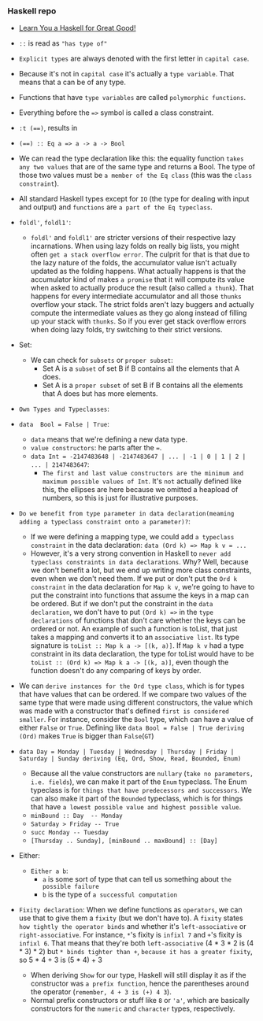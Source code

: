 ### Haskell repo

- [Learn You a Haskell for Great Good!](http://learnyouahaskell.com/)
- `::` is read as `"has type of"`
- `Explicit types` are always denoted with the first letter in `capital case`.
- Because it's not in `capital case` it's actually a `type variable`. That means that a can be of any type.
- Functions that have `type variables` are called `polymorphic functions`.
- Everything before the `=>` symbol is called a class constraint.
- `:t (==)`, results in
- `(==) :: Eq a => a -> a -> Bool`
- We can read the type declaration like this: the equality function `takes any two values` that are of the same type and returns a Bool. The type of those two values must be `a member of the Eq class` (this was the `class constraint`).
- All standard Haskell types except for `IO` (the type for dealing with input and output) and `functions` are `a part of the Eq typeclass`.
- `foldl'`, `foldl1'`:
  - `foldl'` and `foldl1'` are stricter versions of their respective lazy incarnations. When using lazy folds on really big lists, you might often `get a stack overflow error`. The culprit for that is that due to the lazy nature of the folds, the accumulator value isn't actually updated as the folding happens. What actually happens is that the accumulator kind of makes `a promise` that it will compute its value when asked to actually produce the result (also called `a thunk`). That happens for every intermediate accumulator and all those `thunks` overflow your stack. The strict folds aren't lazy buggers and actually compute the intermediate values as they go along instead of filling up your stack with `thunks`. So if you ever get stack overflow errors when doing lazy folds, try switching to their strict versions.
- Set:
  - We can check for `subsets` or `proper subset`:
    - Set A is a `subset` of set B if B contains all the elements that A does. 
    - Set A is a `proper subset` of set B if B contains all the elements that A does but has more elements.
- `Own Types and Typeclasses`:
 - `data  Bool = False | True`:
   - `data` means that we're defining a new data type.
   - `value constructors`: he parts after the `=`.
   - `data Int = -2147483648 | -2147483647 | ... | -1 | 0 | 1 | 2 | ... | 2147483647`:
     - `The first and last value constructors are the minimum and maximum possible values of Int`. It's `not` actually defined like this, the ellipses are here because we omitted a heapload of numbers, so this is just for illustrative purposes.
- `Do we benefit from type parameter in data declaration(meaming adding a typeclass constraint onto a parameter)?`:
  - If we were defining a mapping type, we could add `a typeclass constraint` in the data declaration:
  `data (Ord k) => Map k v = ...  `
  - However, it's a very strong convention in Haskell to `never add typeclass constraints in data declarations`. Why? Well, because we don't benefit a lot, but we end up writing more class constraints, even when we don't need them. If we put or don't put the `Ord k constraint` in the data declaration for `Map k v`, we're going to have to put the constraint into functions that assume the keys in a map can be ordered. But if we don't put the constraint in the `data declaration`, we don't have to put `(Ord k) =>` in the `type declarations` of functions that don't care whether the keys can be ordered or not. An example of such a function is toList, that just takes a mapping and converts it to an `associative list`. Its type signature is `toList :: Map k a -> [(k, a)]`. If `Map k v` had a type constraint in its data declaration, the type for toList would have to be `toList :: (Ord k) => Map k a -> [(k, a)]`, even though the function doesn't do any comparing of keys by order.

- We can `derive instances for the Ord type class`, which is for types that have values that can be ordered. If we compare two values of the same type that were made using different constructors, the value which was made with a constructor that's defined `first is considered smaller`. For instance, consider the `Bool` type, which can have a value of either `False` or `True`. Defining like `data Bool = False | True deriving (Ord)` makes `True` is bigger than `False`(`GT`)
- `data Day = Monday | Tuesday | Wednesday | Thursday | Friday | Saturday | Sunday deriving (Eq, Ord, Show, Read, Bounded, Enum)`
  - Because all the value constructors are `nullary` (`take no parameters, i.e. fields`), we can make it part of the `Enum` typeclass. The Enum typeclass is for `things that have predecessors and successors`. We can also make it part of the `Bounded` typeclass, which is for things that have `a lowest possible value and highest possible value`.
  - `minBound :: Day  -- Monday`
  - `Saturday > Friday -- True`
  - `succ Monday -- Tuesday`
  - `[Thursday .. Sunday], [minBound .. maxBound] :: [Day]`

- Either: 
  - `Either a b`:
    - `a` is some sort of type that can tell us something about `the possible failure` 
    - `b` is the type of `a successful computation`

- `Fixity declaration`: When we define functions as `operators`, we can use that to give them a `fixity` (but we don't have to). A `fixity` states `how tightly the operator binds` and whether it's `left-associative` or `right-associative`. For instance, `*`'s fixity is `infixl 7` and `+`'s fixity is `infixl 6`. That means that they're both `left-associative` (4 * 3 * 2 is (4 * 3) * 2) but `* binds tighter than +`, `because it has a greater fixity`, so 5 * 4 + 3 is (5 * 4) + 3
  - When deriving `Show` for our type, Haskell will still display it as if the constructor was `a prefix function`, hence the parentheses around the operator (`remember, 4 + 3 is (+) 4 3`).
  - Normal prefix constructors or stuff like `8` or `'a'`, which are basically constructors for the `numeric` and `character` types, respectively.